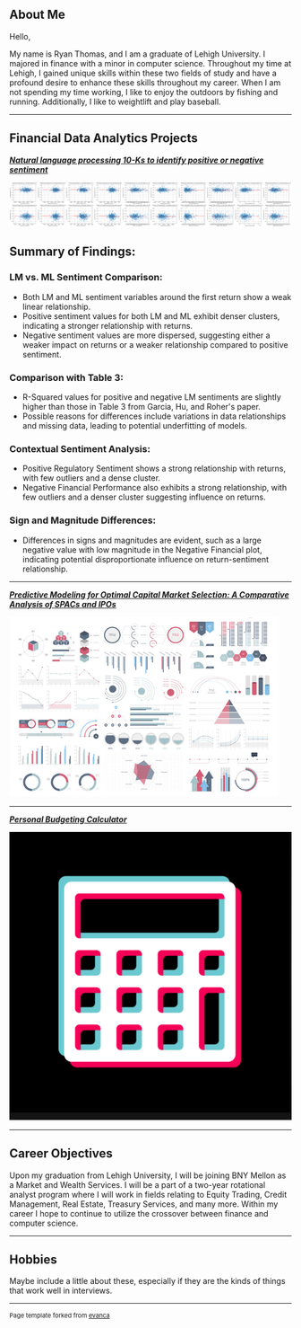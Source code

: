 ## About Me

Hello, 

My name is Ryan Thomas, and I am a graduate of Lehigh University. I majored in finance with a minor in computer science. Throughout my time at Lehigh, I gained unique skills within these two fields of study and have a profound desire to enhance these skills throughout my career. When I am not spending my time working, I like to enjoy the outdoors by fishing and running. Additionally, I like to weightlift and play baseball. 

<!-- Upload your own photo and change the path -->

<!-- <p style="text-align:center;">
  <img class="img-circle" src="/images/Thomas_Ryan.jpg" width="50%">
</p> -->

---

## Financial Data Analytics Projects

<!-- You can link to other websites, PDFs in this repo, and other pages in this repo -->

_**[Natural language processing 10-Ks to identify positive or negative sentiment](https://github.com/LeDataSciFi/asgn-05-ryant382)**_

<img src="images/image.png"/>
 
## Summary of Findings:

### LM vs. ML Sentiment Comparison:
- Both LM and ML sentiment variables around the first return show a weak linear relationship.
- Positive sentiment values for both LM and ML exhibit denser clusters, indicating a stronger relationship with returns.
- Negative sentiment values are more dispersed, suggesting either a weaker impact on returns or a weaker relationship compared to positive sentiment.

### Comparison with Table 3:
- R-Squared values for positive and negative LM sentiments are slightly higher than those in Table 3 from Garcia, Hu, and Roher's paper.
- Possible reasons for differences include variations in data relationships and missing data, leading to potential underfitting of models.

### Contextual Sentiment Analysis:
- Positive Regulatory Sentiment shows a strong relationship with returns, with few outliers and a dense cluster.
- Negative Financial Performance also exhibits a strong relationship, with few outliers and a denser cluster suggesting influence on returns.

### Sign and Magnitude Differences:
- Differences in signs and magnitudes are evident, such as a large negative value with low magnitude in the Negative Financial plot, indicating potential disproportionate influence on return-sentiment relationship.


---

_**[Predictive Modeling for Optimal Capital Market Selection: A Comparative Analysis of SPACs and IPOs](https://github.com/ZiggyFloydLee/FIN377-FinalProject-Team12)**_

<img src="images/dummy_thumbnail.jpg?raw=true"/>

---

_**[Personal Budgeting Calculator](https://github.com/ZiggyFloydLee/PersonalBudgetingCalculator)**_

<img src="images/calculator.png"/>

---

## Career Objectives

Upon my graduation from Lehigh University, I will be joining BNY Mellon as a Market and Wealth Services. I will be a part of a two-year rotational analyst program where I will work in fields relating to Equity Trading, Credit Management, Real Estate, Treasury Services, and many more. Within my career I hope to continue to utilize the crossover between finance and computer science. 

---

## Hobbies

Maybe include a little about these, especially if they are the kinds of things that work well in interviews.

---
<p style="font-size:11px">Page template forked from <a href="https://github.com/evanca/quick-portfolio">evanca</a></p>
<!-- Remove above link if you don't want to attibute -->
